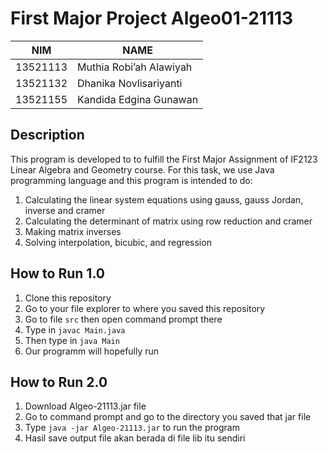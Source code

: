 # First Major Project Algeo01-21113
NIM  | NAME
------------- | -------------
13521113  | Muthia Robi’ah Alawiyah
13521132  | Dhanika Novlisariyanti
13521155 | Kandida Edgina Gunawan

## Description ##
This program is developed to to fulfill the First Major Assignment of IF2123 Linear Algebra and Geometry course. For this task, we use Java programming language and this program is intended to do:
1. Calculating the linear system equations using gauss, gauss Jordan, inverse and cramer
2. Calculating the determinant of matrix using row reduction and cramer
3. Making matrix inverses
4. Solving interpolation, bicubic, and regression

## How to Run 1.0 ##
1. Clone this repository
2. Go to your file explorer to where you saved this repository
3. Go to file `src` then open command prompt there
4. Type in `javac Main.java`
5. Then type in `java Main`
6. Our programm will hopefully run

## How to Run 2.0 ##
1. Download Algeo-21113.jar file
2. Go to command prompt and go to the directory you saved that jar file
3. Type `java -jar Algeo-21113.jar` to run the program
4. Hasil save output file akan berada di file lib itu sendiri
